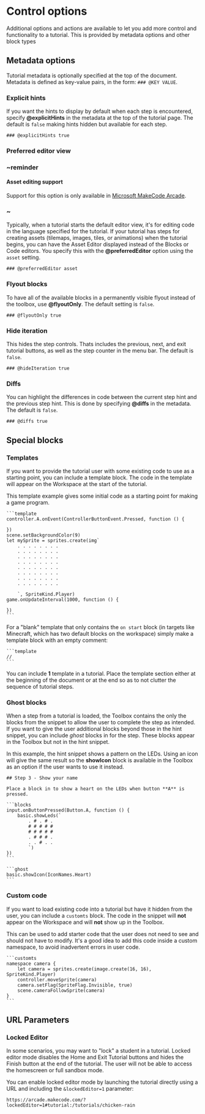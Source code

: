 # Control options

Additional options and actions are available to let you add more control and functionality to a tutorial. This is provided by metadata options and other block types

## Metadata options

Tutorial metadata is optionally specified at the top of the document. Metadata is defined as key-value pairs, in the form: ``### @KEY VALUE``.

### Explicit hints

If you want the hints to display by default when each step is encountered, specify **@explicitHints** in the metadata at the top of the tutorial page. The default is ``false`` making hints hidden but available for each step.

```
### @explicitHints true
```

### Preferred editor view

### ~reminder

#### Asset editing support

Support for this option is only available in [Microsoft MakeCode Arcade](https://arcade.makecode.com).

### ~

Typically, when a tutorial starts the default editor view, it's for editing code in the language specified for the tutorial. If your tutorial has steps for creating assets (tilemaps, images, tiles, or animations) when the tutorial begins, you can have the Asset Editor displayed instead of the Blocks or Code editors. You specify this with the **@preferredEditor** option using the ``asset`` setting.

```
### @preferredEditor asset
```

### Flyout blocks

To have all of the available blocks in a permanently visible flyout instead of the toolbox, use **@flyoutOnly**. The default setting is ``false``.

```
### @flyoutOnly true
```

### Hide iteration

This hides the step controls. Thats includes the previous, next, and exit tutorial buttons, as well as the step counter in the menu bar. The default is ``false``.

```
### @hideIteration true
```

### Diffs

You can highlight the differences in code between the current step hint and the previous step hint. This is done by specifying **@diffs** in the metadata. The default is ``false``.

```
### @diffs true
```

## Special blocks

### Templates

If you want to provide the tutorial user with some existing code to use as a starting point, you can include a template block. The code in the template will appear on the Workspace at the start of the tutorial.

This template example gives some initial code as a starting point for making a game program.

````
```template
controller.A.onEvent(ControllerButtonEvent.Pressed, function () {

})
scene.setBackgroundColor(9)
let mySprite = sprites.create(img`
    . . . . . . . .
    . . . . . . . .
    . . . . . . . .
    . . . . . . . .
    . . . . . . . .
    . . . . . . . .
    . . . . . . . .
    . . . . . . . .

    `, SpriteKind.Player)
game.onUpdateInterval(1000, function () {

})
```
````

For a "blank" template that only contains the `on start` block (in targets like Minecraft, which has two default blocks on the workspace) simply make a template block with an empty comment:

````
```template
//
```
````

You can include **1** template in a tutorial. Place the template section either at the beginning of the document or at the end so as to not clutter the sequence of tutorial steps.

### Ghost blocks

When a step from a tutorial is loaded, the Toolbox contains the only the blocks from the snippet to allow the user to complete the step as intended. If you want to give the user additional blocks beyond those in the hint snippet, you can include _ghost_ blocks in for the step. These blocks appear in the Toolbox but not in the hint snippet.

In this example, the hint snippet shows a pattern on the LEDs. Using an icon will give the same result so the **showIcon** block is available in the Toolbox as an option if the user wants to use it instead.

````
## Step 3 - Show your name

Place a block in to show a heart on the LEDs when button **A** is pressed.

```blocks
input.onButtonPressed(Button.A, function () {
    basic.showLeds(`
        . # . # .
        # # # # #
        # # # # #
        . # # # .
        . . # . .
        `)
})
```

```ghost
basic.showIcon(IconNames.Heart)
```
````

### Custom code

If you want to load existing code into a tutorial but have it hidden from the user, you can include a `customts` block. The code in the snippet will **not** appear on the Workspace and will **not** show up in the Toolbox.

This can be used to add starter code that the user does not need to see and should not have to modify. It's a good idea to add this code inside a custom namespace, to avoid inadvertent errors in user code.

````
```customts
namespace camera {
    let camera = sprites.create(image.create(16, 16), SpriteKind.Player)
    controller.moveSprite(camera)
    camera.setFlag(SpriteFlag.Invisible, true)
    scene.cameraFollowSprite(camera)
}
```
````

## URL Parameters

### Locked Editor

In some scenarios, you may want to "lock" a student in a tutorial. Locked editor mode disables the Home and Exit Tutorial buttons and hides the Finish button at the end of the tutorial. The user will not be able to access the homescreen or full sandbox mode.

You can enable locked editor mode by launching the tutorial directly using a URL and including the `&lockedEditor=1` parameter:

`https://arcade.makecode.com/?lockedEditor=1#tutorial:/tutorials/chicken-rain`

